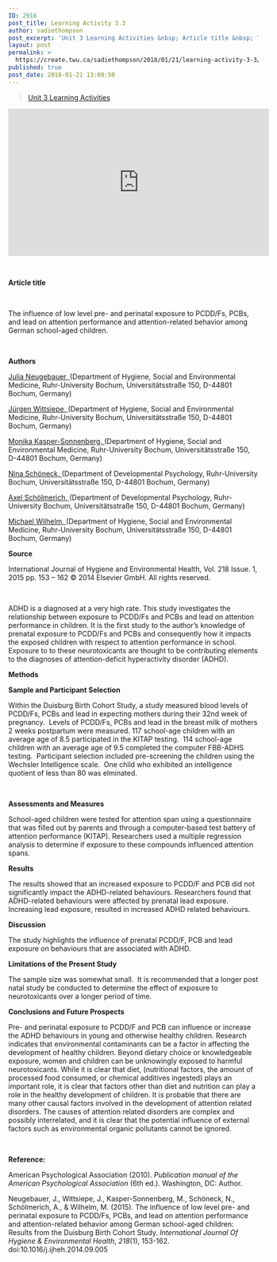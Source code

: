 ```yaml
---
ID: 2916
post_title: Learning Activity 3.3
author: sadiethompson
post_excerpt: 'Unit 3 Learning Activities &nbsp; Article title &nbsp; The influence of low level pre- and perinatal exposure to PCDD/Fs, PCBs, and lead on attention performance and attention-related behavior among German school-aged children. &nbsp; Authors Julia Neugebauer, (Department of Hygiene, Social and Environmental Medicine, Ruhr-University Bochum, Universit&auml;tsstra&szlig;e 150, D-44801 Bochum, Germany) J&uuml;rgen Wittsiepe, (Department of Hygiene, &hellip; <p><a href="https://create.twu.ca/sadiethompson/2018/01/21/learning-activity-3-3/">Continue reading<span> "Learning Activity 3.3"</span></a></p>'
layout: post
permalink: >
  https://create.twu.ca/sadiethompson/2018/01/21/learning-activity-3-3/
published: true
post_date: 2018-01-21 13:00:50
---
```

<blockquote class="wp-embedded-content" data-secret="HUEButdgR7"><a href="https://create.twu.ca/ldrs591-sp18/unit-3-learning-activities/">Unit 3 Learning Activities</a></p></blockquote>



<iframe class="wp-embedded-content" sandbox="allow-scripts" security="restricted" src="https://create.twu.ca/ldrs591-sp18/unit-3-learning-activities/embed/#?secret=HUEButdgR7" data-secret="HUEButdgR7" width="525" height="296" title="&#8220;Unit 3 Learning Activities&#8221; &#8212; Leadership 591: Scholarly Inquiry" frameborder="0" marginwidth="0" marginheight="0" scrolling="no"></iframe>

&nbsp;

<strong>Article title</strong>

&nbsp;

The influence of low level pre- and perinatal exposure to PCDD/Fs, PCBs, and lead on attention performance and attention-related behavior among German school-aged children.

&nbsp;

<strong>Authors</strong>

<u>Julia Neugebauer, </u>(Department of Hygiene, Social and Environmental Medicine, Ruhr-University Bochum, Universitätsstraße 150, D-44801 Bochum, Germany)

<u>Jürgen Wittsiepe, </u>(Department of Hygiene, Social and Environmental Medicine, Ruhr-University Bochum, Universitätsstraße 150, D-44801 Bochum, Germany)

<u>Monika Kasper-Sonnenberg, </u>(Department of Hygiene, Social and Environmental Medicine, Ruhr-University Bochum, Universitätsstraße 150, D-44801 Bochum, Germany)

<u>Nina Schöneck, </u>(Department of Developmental Psychology, Ruhr-University Bochum, Universitätsstraße 150, D-44801 Bochum, Germany)

<u>Axel Schölmerich, </u>(Department of Developmental Psychology, Ruhr-University Bochum, Universitätsstraße 150, D-44801 Bochum, Germany)

<u>Michael Wilhelm, </u>(Department of Hygiene, Social and Environmental Medicine, Ruhr-University Bochum, Universitätsstraße 150, D-44801 Bochum, Germany)

<strong>Source</strong>

International Journal of Hygiene and Environmental Health, Vol. 218 Issue. 1, 2015 pp. 153 &#8211; 162 © 2014 Elsevier GmbH. All rights reserved.

&nbsp;

ADHD is a diagnosed at a very high rate. This study investigates the relationship between exposure to PCDD/Fs and PCBs and lead on attention performance in children. It is the first study to the author’s knowledge of prenatal exposure to PCDD/Fs and PCBs and consequently how it impacts the exposed children with respect to attention performance in school. Exposure to to these neurotoxicants are thought to be contributing elements to the diagnoses of attention-deficit hyperactivity disorder (ADHD).

<strong>Methods</strong>

<strong>Sample and Participant Selection</strong>

Within the Duisburg Birth Cohort Study, a study measured blood levels of PCDD/Fs, PCBs and lead in expecting mothers during their 32nd week of pregnancy.  Levels of PCDD/Fs, PCBs and lead in the breast milk of mothers 2 weeks postpartum were measured. 117 school-age children with an average age of 8.5 participated in the KITAP testing.  114 school-age children with an average age of 9.5 completed the computer FBB-ADHS testing.  Participant selection included pre-screening the children using the Wechsler Intelligence scale.  One child who exhibited an intelligence quotient of less than 80 was elminated.

&nbsp;

<strong>Assessments and Measures</strong>

School-aged children were tested for attention span using a questionnaire that was filled out by parents and through a computer-based test battery of attention performance (KITAP). Researchers used a multiple regression analysis to determine if exposure to these compounds influenced attention spans.

<strong>Results</strong>

The results showed that an increased exposure to PCDD/F and PCB did not significantly impact the ADHD-related behaviours. Researchers found that ADHD-related behaviours were affected by prenatal lead exposure. Increasing lead exposure, resulted in increased ADHD related behaviours.

<strong>Discussion</strong>

The study highlights the influence of prenatal PCDD/F, PCB and lead exposure on behaviours that are associated with ADHD.

<strong>Limitations of the Present Study</strong>

The sample size was somewhat small.  It is recommended that a longer post natal study be conducted to determine the effect of exposure to neurotoxicants over a longer period of time.

<strong>Conclusions and Future Prospects</strong>

Pre- and perinatal exposure to PCDD/F and PCB can influence or increase the ADHD behaviours in young and otherwise healthy children. Research indicates that environmental contaminants can be a factor in affecting the development of healthy children. Beyond dietary choice or knowledgeable exposure, women and children can be unknowingly exposed to harmful neurotoxicants. While it is clear that diet, (nutritional factors, the amount of processed food consumed, or chemical additives ingested) plays an important role, it is clear that factors other than diet and nutrition can play a role in the healthy development of children. It is probable that there are many other causal factors involved in the development of attention related disorders. The causes of attention related disorders are complex and possibly interrelated, and it is clear that the potential influence of external factors such as environmental organic pollutants cannot be ignored.

&nbsp;

<strong>Reference:</strong>

American Psychological Association (2010). <em>Publication manual of the American Psychological Association</em> (6th ed.). Washington, DC: Author.

Neugebauer, J., Wittsiepe, J., Kasper-Sonnenberg, M., Schöneck, N., Schölmerich, A., &amp; Wilhelm, M. (2015). The influence of low level pre- and perinatal exposure to PCDD/Fs, PCBs, and lead on attention performance and attention-related behavior among German school-aged children: Results from the Duisburg Birth Cohort Study. <em>International Journal Of Hygiene &amp; Environmental Health</em>, <em>218</em>(1), 153-162. doi:10.1016/j.ijheh.2014.09.005

&nbsp;